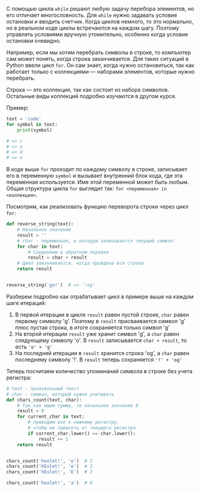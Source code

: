 
С помощью цикла `while` решают любую задачу перебора элементов, но его отличает многословность. Для `while` нужно задавать условие остановки и вводить счетчик. Когда циклов немного, то это нормально, но в реальном коде циклы встречаются на каждом шагу. Поэтому управлять условиями вручную утомительно, особенно когда условие остановки очевидно.

Например, если мы хотим перебрать символы в строке, то компьютер сам может понять, когда строка заканчивается. Для таких ситуаций в Python ввели цикл `for`. Он сам знает, когда нужно остановиться, так как работает только с коллекциями — наборами элементов, которые нужно перебрать.

Строка — это коллекция, так как состоит из набора символов. Остальные виды коллекций подробно изучаются в другом курсе.

Пример:

```python
text = 'code'
for symbol in text:
    print(symbol)

# => c
# => o
# => d
# => e
```

В коде выше `for` проходит по каждому символу в строке, записывает его в переменную `symbol` и вызывает внутренний блок кода, где эта переменная используется. Имя этой переменной может быть любым. Общая структура цикла `for` выглядит так: `for <переменная> in <коллекция>`.

Посмотрим, как реализовать функцию переворота строки через цикл `for`:

```python
def reverse_string(text):
    # Начальное значение
    result = ''
    # char - переменная, в которую записывается текущий символ
    for char in text:
        # Соединяем в обратном порядке
        result = char + result
    # Цикл заканчивается, когда пройдена вся строка
    return result


reverse_string('go!')  # => '!og'
```

Разберем подробно как отрабатывает цикл в примере выше на каждом шаге итераций:

1. В первой итерации в цикле `result` равен пустой строке, `char` равен первому символу 'g'. Поэтому в `result` присваивается символ 'g' плюс пустая строка, в итоге сохраняется только символ 'g'
2. На второй итерации `result` уже хранит символ 'g', а `char` равен следующему символу 'o'. В `result` записывается `char + result`, то есть `'o' + 'g'`
3. На последней итерации в `result` хранится строка 'og', а `char` равен последнему символу '!'. В `result` теперь сохраняется `'!' + 'og'`

Теперь посчитаем количество упоминаний символа в строке без учета регистра:

```python
# text - произвольный текст
# char - символ, который нужно учитывать
def chars_count(text, char):
    # Так как ищем сумму, то начальное значение 0
    result = 0
    for current_char in text:
        # приводим все к нижнему регистру,
        # чтобы не зависеть от текущего регистра
        if current_char.lower() == char.lower():
            result += 1
    return result


chars_count('hexlet!', 'e')  # 2
chars_count('hExlet!', 'e')  # 2
chars_count('hExlet!', 'E')  # 2

chars_count('hexlet!', 'a')  # 0
```
